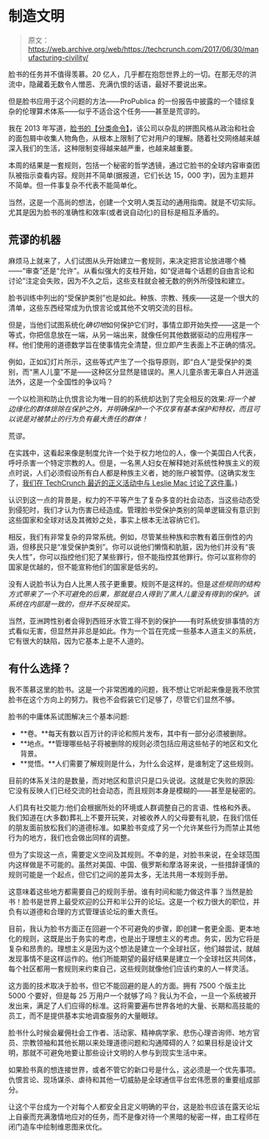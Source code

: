# 制造文明

> 原文：<https://web.archive.org/web/https://techcrunch.com/2017/06/30/manufacturing-civility/>

脸书的任务并不值得羡慕。20 亿人，几乎都在抱怨世界上的一切。在那无尽的洪流中，隐藏着无数令人憎恶、充满仇恨的话语，最好不要说出来。

但是脸书应用于这个问题的方法——ProPublica 的一份报告中披露的一个错综复杂的伦理算术体系——似乎不适合这个任务——甚至是荒谬的。

我在 2013 年写道，[脸书的【分类命令】](https://web.archive.org/web/20230316161343/https://techcrunch.com/2013/01/27/facebooks-categorial-imperative/)，该公司以杂乱的拼图风格从政治和社会的面包屑中收集人物角色，从根本上限制了它对用户的理解。随着社交网络越来越深入我们的生活，这种限制变得越来越严重，也越来越重要。

本周的结果是一套规则，包括一个秘密的哲学透镜，通过它脸书的全球内容审查团队被指示查看内容。规则并不简单(据报道，它们长达 15，000 字)，因为主题并不简单。但一件事复杂不代表不能简单化。

当然，这是一个高尚的想法，创建一个文明人类互动的通用指南。就是不切实际。尤其是因为脸书的准确性和效率(或者说自动化)的目标是相互矛盾的。

## 荒谬的机器

麻烦马上就来了，人们试图从头开始建立一套规则，来决定把言论放进哪个桶——“审查”还是“允许”。从看似强大的支柱开始，如“促进每个话题的自由言论和讨论”注定会失败，因为不久之后，这些支柱就会被无数的例外所侵蚀和建立。

脸书训练中列出的“受保护类别”也是如此。种族、宗教、残疾——这是一个很大的清单，这些东西经常成为仇恨言论或其他不文明交流的目标。

但是，当他们试图系统化*确切地*如何保护它们时，事情立即开始失控——这是一个等式，你把信息放在一端，从另一端出来，就像任何其他数据驱动的应用程序一样。他们使用的道德数学旨在使事情完全清楚，但立即产生表面上不正确的情况。

例如，正如幻灯片所示，这些等式产生了一个指导原则，即“白人”是受保护的类别，而“黑人儿童”不是——这种区分显然是错误的。黑人儿童杀害无辜白人并逍遥法外，这是一个全国性的争议吗？

一个以检测和防止仇恨言论为唯一目的的系统却达到了完全相反的效果:*将一个被边缘化的群体排除在保护之外，并明确保护一个不仅享有基本保护和特权，而且可以说是对被禁止的行为负有最大责任的群体！*

荒谬。

在实践中，这看起来像是制度允许一个处于权力地位的人，像一个美国白人代表，呼吁杀害一个特定宗教的人。但是，一名黑人妇女在解释她对系统性种族主义的观点时说，人们必须假设所有白人都是种族主义者，她的账户被暂停。(这确实发生了，[我们在 TechCrunch 最近的正义活动中与 Leslie Mac 讨论了这件事](https://web.archive.org/web/20230316161343/https://www.youtube.com/watch?v=shs_O7A_J0U&feature=youtu.be)。)

认识到这一点的背景是，权力的不平等产生了复杂多变的社会动态，当这些动态受到侵犯时，我们才认为伤害已经造成。管理脸书受保护类别的简单逻辑没有意识到这些国家和全球对话及其微妙之处，事实上根本无法容纳它们。

相反，我们有非常复杂的异常系统。例如，尽管某些种族和宗教有着压倒性的内涵，但移民只是“准受保护类别”。你可以说他们懒惰和肮脏，因为他们并没有“丧失人性”，你可以指控他们犯了某些罪行，但不能指控其他罪行。你可以宣称你的国家是优越的，但不能宣称他们的国家是低劣的。

没有人说脸书认为白人比黑人孩子更重要。规则不是这样的。但是*这些规则的结构方式带来了一个不可避免的后果，那就是白人得到了黑人儿童没有得到的保护。该系统在内部是一致的，但并不反映现实。*

当然，亚洲跨性别者会得到西班牙水管工得不到的保护——有时系统安排事情的方式看似无害，但显然并非总是如此。作为一个旨在完成一些基本人道主义的系统，它有很大的缺陷，因为它基本上是不人道的。

## 有什么选择？

我不羡慕这里的脸书。这是一个非常困难的问题，我不想让它听起来像是我不欣赏脸书在这个方向上的努力。我也不会假装它们足够了，尽管它们显然不够。

脸书的中庸体系试图解决三个基本问题:

*   **卷。**每天有数以百万计的评论和照片发布，其中有一部分必须被删除。
*   **地点。**管理哪些帖子将被删除的规则必须包括应用这些帖子的地区和文化背景。
*   **觉悟。**人们需要了解规则是什么，为什么会这样，是谁制定了这些规则。

目前的体系关注的是数量，而对地区和意识只是口头说说。这就是它失败的原因:它没有反映人们已经交流的社会动态，而且规则本身是模糊的——甚至是秘密的。

人们具有社交能力:他们会根据所处的环境或人群调整自己的言语、性格和外表。我们知道在(大多数)葬礼上不要开玩笑，对被收养人的父母要有礼貌，在我们信任的朋友面前放松我们的道德标准。如果脸书变成了另一个允许某些行为而禁止其他行为的地方，我们也会做出同样的调整。

但为了实现这一点，需要定义空间及其规则。不幸的是，对脸书来说，在全球范围内这样做是不可能的。虽然对美国、中国、俄罗斯和摩洛哥来说，一些措辞谨慎的规则可能是一个起点，但它们之间的差异太多，无法共用一本规则手册。

这意味着这些地方都需要自己的规则手册。谁有时间和能力做这件事？当然是脸书！脸书是世界上最受欢迎的公开和半公开的论坛。这是一个权力很大的职位，并负有以道德和合理的方式管理该论坛的重大责任。

目前，我认为脸书方面正在回避一个不可避免的步骤，即创建一套更全面、更本地化的规则，这既是出于务实的考虑，也是出于理想主义的考虑。务实，因为它将是复杂和昂贵的。理想主义是因为这个想法是建立一个全球社区，他们越尝试，就越发现事情不是这样运作的。他们所能期望的最好结果是建立一个全球社区共同体，每个社区都用一套规则来约束自己，这些规则就像他们应该约束的人一样灵活。

这方面的技术取决于脸书，但它不能回避的是人的方面。拥有 7500 个版主比 5000 个要好，但是每 25 万用户一个就够了吗？我认为不会，一旦一个系统被开发出来，满足了人们应得的标准。这将需要遍布世界各地的大量、长期和高技能的员工，而不是提供基本实地调查服务的大量眼球。

脸书什么时候会雇佣社会工作者、活动家、精神病学家、悲伤心理咨询师、地方官员、宗教领袖和其他长期以来处理道德问题和沟通障碍的人？如果目标是设计文明，那就不可避免地要让那些设计文明的人参与到现实生活中来。

如果脸书真的想连接世界，或者不管它的新口号是什么，这必须是一个优先事项。仇恨言论、现场谋杀、虐待和其他一切威胁是全球通信平台宏伟愿景的重要组成部分。

让这个平台成为一个对每个人都安全且定义明确的平台，这是脸书应该在露天论坛上自豪而充满激情地应对的任务，而不是像对待一个黑暗的秘密一样，由工程师在闭门造车中绘制维恩图来优化。